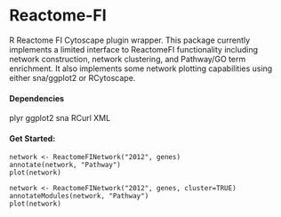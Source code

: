 Reactome-FI
===========

R Reactome FI Cytoscape plugin wrapper.
This package currently implements a limited interface to ReactomeFI functionality including network construction, network clustering, and Pathway/GO term enrichment. It also implements some network plotting capabilities using either sna/ggplot2 or RCytoscape.

#### Dependencies

plyr
ggplot2
sna
RCurl
XML

#### Get Started:

    network <- ReactomeFINetwork("2012", genes)
    annotate(network, "Pathway")
    plot(network)

    network <- ReactomeFINetwork("2012", genes, cluster=TRUE)
    annotateModules(network, "Pathway")
    plot(network)
